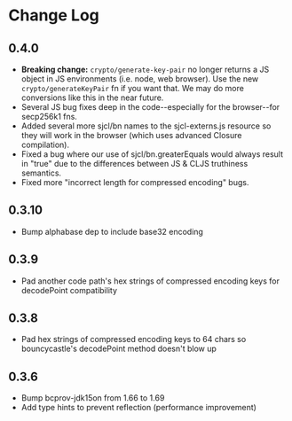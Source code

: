 # Change Log

## 0.4.0
- **Breaking change:** `crypto/generate-key-pair` no longer returns a JS object
  in JS environments (i.e. node, web browser). Use the new
  `crypto/generateKeyPair` fn if you want that. We may do more conversions like
  this in the near future.
- Several JS bug fixes deep in the code--especially for the browser--for
  secp256k1 fns.
- Added several more sjcl/bn names to the sjcl-externs.js resource so they will
  work in the browser (which uses advanced Closure compilation).
- Fixed a bug where our use of sjcl/bn.greaterEquals would always result in
  "true" due to the differences between JS & CLJS truthiness semantics.
- Fixed more "incorrect length for compressed encoding" bugs.

## 0.3.10
- Bump alphabase dep to include base32 encoding

## 0.3.9
- Pad another code path's hex strings of compressed encoding keys for
  decodePoint compatibility

## 0.3.8
- Pad hex strings of compressed encoding keys to 64 chars so bouncycastle's
  decodePoint method doesn't blow up

## 0.3.6
- Bump bcprov-jdk15on from 1.66 to 1.69
- Add type hints to prevent reflection (performance improvement)
